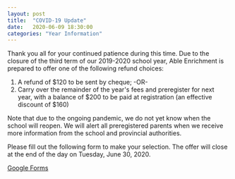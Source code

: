```yaml
---
layout: post
title:  "COVID-19 Update"
date:   2020-06-09 18:30:00
categories: "Year Information"
---
```


Thank you all for your continued patience during this time. Due to the closure
of the third term of our 2019-2020 school year, Able Enrichment is prepared to
offer one of the following refund choices:

1. A refund of $120 to be sent by cheque; -OR-
2. Carry over the remainder of the year's fees and preregister for next year,
   with a balance of $200 to be paid at registration (an effective discount of
   $160)

Note that due to the ongoing pandemic, we do not yet know when the school will
reopen. We will alert all preregistered parents when we receive more information
from the school and provincial authorities.

Please fill out the following form to make your selection. The offer will close
at the end of the day on Tuesday, June 30, 2020.

[Google Forms](https://docs.google.com/forms/d/e/1FAIpQLSfzPI08L2_oKhQjLWiFbEBwGdKbZxNqTYqLgH8yMEvCZ_FyGA/viewform)
